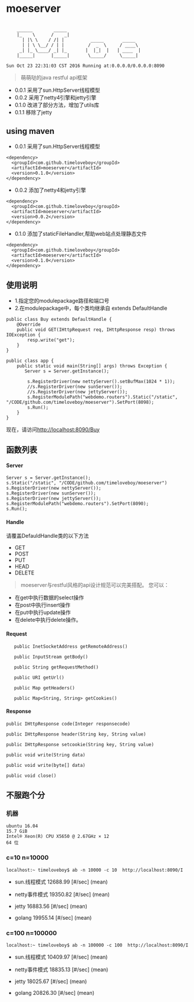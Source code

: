 # moeserver
```

    ______        _____
    |_    \      /    _|
      | |\ \    / /| |          _____       _____
      | | \ \__/ / | |         /  _  \     / ____\
     _| |_ \____/ _| |_       |  |_|  |   | ____  |
    |_____|      |_____|       \_____/     \_____|

Sun Oct 23 22:31:03 CST 2016 Running at:0.0.0.0/0.0.0.0:8090
```
>萌萌哒的java restful api框架

+ 0.0.1 采用了sun.HttpServer线程模型
+ 0.0.2 采用了netty4引擎和jetty引擎
+ 0.1.0 改进了部分方法，增加了utils库
+ 0.1.1 移除了jetty

## using maven
+ 0.0.1 采用了sun.HttpServer线程模型
```
<dependency>
  <groupId>com.github.timeloveboy</groupId>
  <artifactId>moeserver</artifactId>
  <version>0.1.0</version>
</dependency>
```

+ 0.0.2 添加了netty4和jetty引擎
```
<dependency>
  <groupId>com.github.timeloveboy</groupId>
  <artifactId>moeserver</artifactId>
  <version>0.0.2</version>
</dependency>
```

+ 0.1.0 添加了staticFileHandler,帮助web站点处理静态文件
```
<dependency>
  <groupId>com.github.timeloveboy</groupId>
  <artifactId>moeserver</artifactId>
  <version>0.1.0</version>
</dependency>
```
## 使用说明

+ 1.指定您的modulepackage路径和端口号
+ 2.在modulepackage中，每个类均继承自 extends DefaultHandle


```
public class Buy extends DefaultHandle {
    @Override
    public void GET(IHttpRequest req, IHttpResponse resp) throws IOException {
        resp.write("get");
    }
}
```
```
public class app {
    public static void main(String[] args) throws Exception {
       Server s = Server.getInstance();

        s.RegisterDriver(new nettyServer().setBufMax(1024 * 1));
        //s.RegisterDriver(new sunServer());
        //s.RegisterDriver(new jettyServer());
        s.RegisterModulePath("webdemo.routers").Static("/static", "/CODE/github.com/timeloveboy/moeserver").SetPort(8098);
        s.Run();
    }
}

```

现在，请访问[http://localhost:8090/Buy](http://localhost:8090/Buy)

## 函数列表
#### Server
```
Server s = Server.getInstance();
s.Static("/static", "/CODE/github.com/timeloveboy/moeserver")
s.RegisterDriver(new nettyServer());
s.RegisterDriver(new sunServer());
s.RegisterDriver(new jettyServer());
s.RegisterModulePath("webdemo.routers").SetPort(8090);
s.Run();
```
#### Handle
请覆盖DefauldHandle类的以下方法

+ GET
+ POST
+ PUT
+ HEAD
+ DELETE

> moeserver与restful风格的api设计规范可以完美搭配。
您可以：

+ 在get中执行数据的select操作
+ 在post中执行insert操作
+ 在put中执行update操作
+ 在delete中执行delete操作。

#### Request
```
   public InetSocketAddress getRemoteAddress()
   
   public InputStream getBody()
   
   public String getRequestMethod() 

   public URI getUrl() 

   public Map getHeaders()

   public Map<String, String> getCookies()
```


#### Response
```
public IHttpResponse code(Integer responsecode) 

public IHttpResponse header(String key, String value)

public IHttpResponse setcookie(String key, String value) 

public void write(String data) 

public void write(byte[] data) 

public void close() 
```

## 不服跑个分

### 机器
```
ubuntu 16.04
15.7 GiB
Intel® Xeon(R) CPU X5650 @ 2.67GHz × 12
64 位
```

### c=10 n=10000
```
localhost:~ timeloveboy$ ab -n 10000 -c 10  http://localhost:8090/I
```
+ sun.线程模式 12688.99 [#/sec] (mean)

+ netty事件模式 19350.82 [#/sec] (mean)

+ jetty  16883.56 [#/sec] (mean)

+ golang 19955.14 [#/sec] (mean)
### c=100 n=100000

```
localhost:~ timeloveboy$ ab -n 100000 -c 100  http://localhost:8090/I
```
+ sun.线程模式  10409.97 [#/sec] (mean)

+ netty事件模式 18835.13 [#/sec] (mean)

+ jetty 18025.67 [#/sec] (mean)

+ golang 20826.30 [#/sec] (mean)
